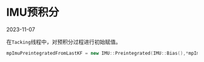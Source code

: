 # IMU预积分 
2023-11-07


在`Tacking`线程中，对预积分过程进行初始赋值。

``` c++
mpImuPreintegratedFromLastKF = new IMU::Preintegrated(IMU::Bias(),*mpImuCalib);
```

